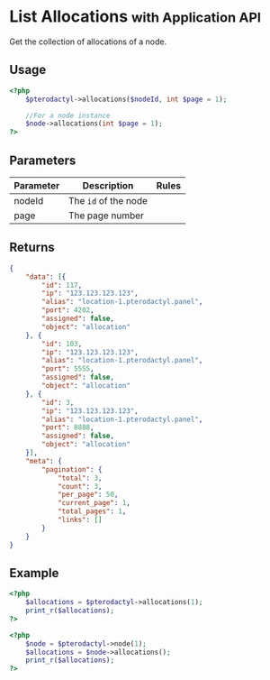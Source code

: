 # List Allocations <small>with Application API</small>
Get the collection of allocations of a node.

## Usage
``` php
<?php
	$pterodactyl->allocations($nodeId, int $page = 1);

	//For a node instance
	$node->allocations(int $page = 1);
?>
```

## Parameters

| Parameter | Description | Rules |
| - | - | - |
| nodeId | The `id` of the node | |
| page | The page number | |

## Returns

``` json
{
	"data": [{
		"id": 117,
		"ip": "123.123.123.123",
		"alias": "location-1.pterodactyl.panel",
		"port": 4202,
		"assigned": false,
		"object": "allocation"
	}, {
		"id": 103,
		"ip": "123.123.123.123",
		"alias": "location-1.pterodactyl.panel",
		"port": 5555,
		"assigned": false,
		"object": "allocation"
	}, {
		"id": 3,
		"ip": "123.123.123.123",
		"alias": "location-1.pterodactyl.panel",
		"port": 8888,
		"assigned": false,
		"object": "allocation"
	}],
	"meta": {
		"pagination": {
			"total": 3,
			"count": 3,
			"per_page": 50,
			"current_page": 1,
			"total_pages": 1,
			"links": []
		}
	}
}
```

## Example

``` php
<?php
	$allocations = $pterodactyl->allocations(1);
	print_r($allocations);
?>
```

``` php
<?php
	$node = $pterodactyl->node(1);
	$allocations = $node->allocations();
	print_r($allocations);
?>
```